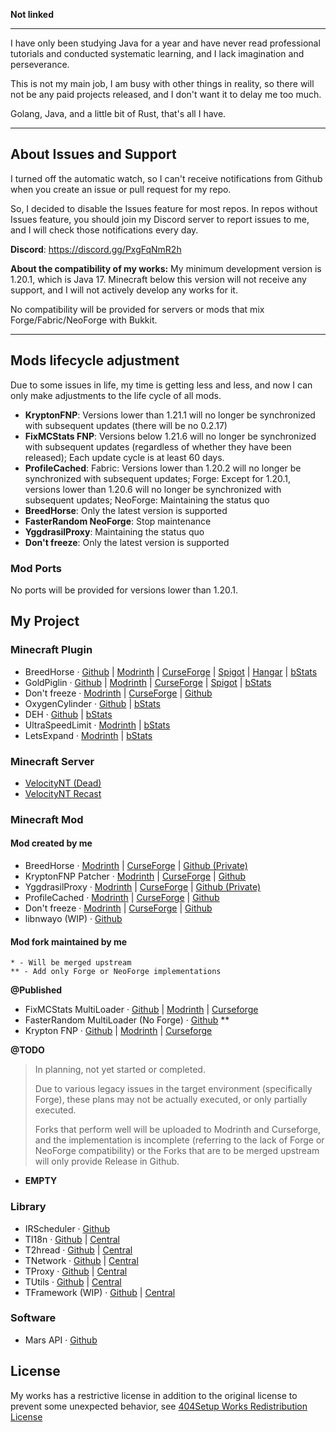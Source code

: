**Not linked**

---

I have only been studying Java for a year and have never read professional tutorials and conducted systematic learning, and I lack imagination and perseverance.

This is not my main job, I am busy with other things in reality, so there will not be any paid projects released, and I don't want it to delay me too much.

Golang, Java, and a little bit of Rust, that's all I have.

---

## About Issues and Support

I turned off the automatic watch, so I can't receive notifications from Github when you create an issue or pull request for my repo. 

So, I decided to disable the Issues feature for most repos. In repos without Issues feature, you should join my Discord server to report issues to me, and I will check those notifications every day.

**Discord**: https://discord.gg/PxgFqNmR2h

**About the compatibility of my works:**
My minimum development version is 1.20.1, which is Java 17. Minecraft below this version will not receive any support, and I will not actively develop any works for it.

No compatibility will be provided for servers or mods that mix Forge/Fabric/NeoForge with Bukkit.

---


## Mods lifecycle adjustment
Due to some issues in life, my time is getting less and less, and now I can only make adjustments to the life cycle of all mods.

- **KryptonFNP**: Versions lower than 1.21.1 will no longer be synchronized with subsequent updates (there will be no 0.2.17)
- **FixMCStats FNP**: Versions below 1.21.6 will no longer be synchronized with subsequent updates (regardless of whether they have been released); Each update cycle is at least 60 days.
- **ProfileCached**:  Fabric: Versions lower than 1.20.2 will no longer be synchronized with subsequent updates; Forge: Except for 1.20.1, versions lower than 1.20.6 will no longer be synchronized with subsequent updates; NeoForge: Maintaining the status quo
- **BreedHorse**: Only the latest version is supported
- **FasterRandom NeoForge**: Stop maintenance
- **YggdrasilProxy**: Maintaining the status quo
- **Don't freeze**: Only the latest version is supported

### Mod Ports
No ports will be provided for versions lower than 1.20.1.

## My Project

### Minecraft Plugin
- BreedHorse · [Github](https://github.com/404Setup/BreedHorse) | [Modrinth](https://modrinth.com/plugin/breedhorse) | [CurseForge](https://www.curseforge.com/minecraft/bukkit-plugins/breedhorse) | [Spigot](https://www.spigotmc.org/resources/breedhorse.118704/) | [Hangar](https://hangar.papermc.io/Goal/BreedHorse) | [bStats](https://bstats.org/plugin/bukkit/BreedHorse/24077)
- GoldPiglin · [Github](https://github.com/404Setup/GoldPiglin) | [Modrinth](https://modrinth.com/plugin/goldpiglin) | [CurseForge](https://www.curseforge.com/minecraft/bukkit-plugins/goldpiglin) | [Spigot](https://www.spigotmc.org/resources/goldpiglin.120819/) | [bStats](https://bstats.org/plugin/bukkit/GoldPiglin/23906)
- Don't freeze · [Modrinth](https://modrinth.com/mod/dont-freeze) | [CurseForge](https://www.curseforge.com/minecraft/bukkit-plugins/dont-freeze) | [Github](https://github.com/404Setup/DontFreeze)
- OxygenCylinder · [Github](https://github.com/404Setup/OxygenCylinder) | [bStats](https://bstats.org/plugin/bukkit/OxygenCylinder/24165)
- DEH · [Github](https://github.com/404Setup/deh) | [bStats](https://bstats.org/plugin/bukkit/deh/24983)
- UltraSpeedLimit · [Modrinth](https://github.com/LevelTranic/UltraSpeedLimit) | [bStats](https://bstats.org/plugin/velocity/UltraSpeedLimit/23413)
- LetsExpand · [Modrinth](https://modrinth.com/plugin/lets-expand) | [bStats](https://bstats.org/plugin/bukkit/LetsExpand/25230)

### Minecraft Server
- [VelocityNT (Dead)](https://github.com/404Setup/VelocityNT)
- [VelocityNT Recast](https://github.com/404Setup/VelocityNT-Recast)

### Minecraft Mod
#### Mod created by me
- BreedHorse · [Modrinth](https://modrinth.com/plugin/breedhorse) | [CurseForge](https://www.curseforge.com/minecraft/mc-mods/breed-horse) | [Github (Private)](https://github.com/404Setup/BreedHorse-Mods)
- KryptonFNP Patcher · [Modrinth](https://modrinth.com/mod/kryptonfnp-patcher) | [CurseForge](https://www.curseforge.com/minecraft/mc-mods/kryptonfnp-patcher) | [Github](https://github.com/404Setup/FNP-Patcher)
- YggdrasilProxy · [Modrinth](https://modrinth.com/mod/yggdrasil-proxy) | [CurseForge](https://www.curseforge.com/minecraft/mc-mods/yggdrasil-proxy) | [Github (Private)](https://github.com/404Setup/YggdrasilProxy)
- ProfileCached · [Modrinth](https://modrinth.com/mod/profile-cached) | [CurseForge](https://www.curseforge.com/minecraft/mc-mods/profile-cached) | [Github](https://github.com/404Setup/ProfileCached)
- Don't freeze · [Modrinth](https://modrinth.com/mod/dont-freeze) | [CurseForge](https://www.curseforge.com/minecraft/mc-mods/dont-freeze) | [Github](https://github.com/404Setup/DontFreeze)
- libnwayo (WIP) · [Github](https://github.com/404Setup/libnwayo)

#### Mod fork maintained by me
```
* - Will be merged upstream
** - Add only Forge or NeoForge implementations
```

**@Published**
- FixMCStats MultiLoader · [Github](https://github.com/404Setup/FixMCStats-Multi) | [Modrinth](https://modrinth.com/mod/fixmcstats-fnp) | [Curseforge](https://www.curseforge.com/minecraft/mc-mods/fixmcstats-fnp)
- FasterRandom MultiLoader (No Forge) · [Github](https://github.com/404Setup/FastRandom-Multi) **
- Krypton FNP  · [Github](https://github.com/404Setup/KryptonFNP) | [Modrinth](https://modrinth.com/mod/krypton-fnp) | [Curseforge](https://www.curseforge.com/minecraft/mc-mods/krypton-fnp)

**@TODO**
> In planning, not yet started or completed.
> 
> Due to various legacy issues in the target environment (specifically Forge),
> these plans may not be actually executed, or only partially executed.
>
> Forks that perform well will be uploaded to Modrinth and Curseforge,
> and the implementation is incomplete (referring to the lack of Forge or
> NeoForge compatibility) or the Forks that are to be merged upstream will
> only provide Release in Github.

- **EMPTY**

### Library
- IRScheduler · [Github](https://github.com/404Setup/irs)
- TI18n · [Github](https://github.com/404Setup/t-i18n) | [Central](https://central.sonatype.com/artifact/one.tranic/t-i18n)
- T2hread · [Github](https://github.com/404Setup/t-thread) | [Central](https://central.sonatype.com/artifact/one.tranic/t-thread)
- TNetwork · [Github](https://github.com/404Setup/t-network) | [Central](https://central.sonatype.com/artifact/one.tranic/t-network)
- TProxy · [Github](https://github.com/404Setup/t-proxy) | [Central](https://central.sonatype.com/artifact/one.tranic/t-proxy)
- TUtils · [Github](https://github.com/404Setup/t-utils) | [Central](https://central.sonatype.com/artifact/one.tranic/t-utils)
- TFramework (WIP) · [Github](https://github.com/404Setup/t-base) | [Central](https://central.sonatype.com/artifact/one.tranic/t-base)

### Software
- Mars API · [Github](https://github.com/404Setup/Mars)

## License

My works has a restrictive license in addition to the original license to prevent some unexpected behavior, 
see [404Setup Works Redistribution License](https://github.com/404Setup/404Setup/blob/main/LICENSE.md)
